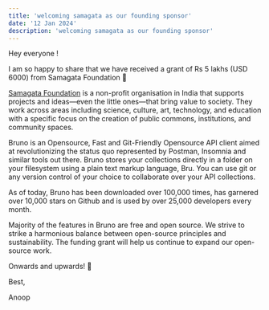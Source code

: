 ```yaml
---
title: 'welcoming samagata as our founding sponsor'
date: '12 Jan 2024'
description: 'welcoming samagata as our founding sponsor'
---
```


Hey everyone !

I am so happy to share that we have received a grant of Rs 5 lakhs (USD 6000) from Samagata Foundation 💛

[Samagata Foundation](https://samagata.org/) is a non-profit organisation in India that supports projects and ideas—even the little ones—that bring value to society. They work across areas including science, culture, art, technology, and education with a specific focus on the creation of public commons, institutions, and community spaces.

Bruno is an Opensource, Fast and Git-Friendly Opensource API client aimed at revolutionizing the status quo represented by Postman, Insomnia and similar tools out there. Bruno stores your collections directly in a folder on your filesystem using a plain text markup language, Bru. You can use git or any version control of your choice to collaborate over your API collections.

As of today, Bruno has been downloaded over 100,000 times, has garnered over 10,000 stars on Github and is used by over 25,000 developers every month.

Majority of the features in Bruno are free and open source. We strive to strike a harmonious balance between open-source principles and sustainability.
The funding grant will help us continue to expand our open-source work.

Onwards and upwards! 🚀

Best,

Anoop
